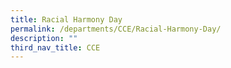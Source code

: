 ```yaml
---
title: Racial Harmony Day
permalink: /departments/CCE/Racial-Harmony-Day/
description: ""
third_nav_title: CCE
---
```

